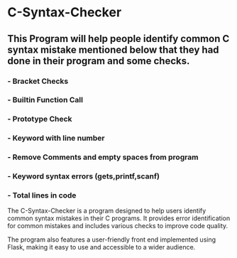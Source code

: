 # C-Syntax-Checker


## This Program will help people identify common C syntax mistake mentioned below that they had done in their program and some checks.


 ### - Bracket Checks
 ### - Builtin Function Call
 ###  - Prototype Check
 ### - Keyword with line number
 ### - Remove Comments and empty spaces from program
 ### - Keyword syntax errors (gets,printf,scanf)
 ### - Total lines in code
 
The C-Syntax-Checker is a program designed to help users identify common syntax mistakes in their C programs. It provides error identification for common mistakes and includes various checks to improve code quality. 

The program also features a user-friendly front end implemented using Flask, making it easy to use and accessible to a wider audience.
 

 
 
